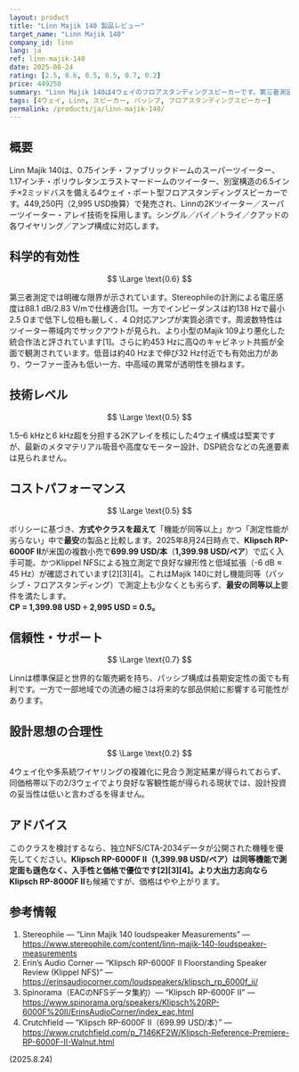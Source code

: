 ```yaml
---
layout: product
title: "Linn Majik 140 製品レビュー"
target_name: "Linn Majik 140"
company_id: linn
lang: ja
ref: linn-majik-140
date: 2025-08-24
rating: [2.5, 0.6, 0.5, 0.5, 0.7, 0.2]
price: 449250
summary: "Linn Majik 140は4ウェイのフロアスタンディングスピーカーです。第三者測定で応答・インピーダンスに課題が確認され、同等以上の測定性能を持つより安価なフロアスタンディング機が流通しているため、コストパフォーマンスは低評価です。"
tags: [4ウェイ, Linn, スピーカー, パッシブ, フロアスタンディングスピーカー]
permalink: /products/ja/linn-majik-140/
---
```

## 概要

Linn Majik 140は、0.75インチ・ファブリックドームのスーパーツイーター、1.17インチ・ポリウレタンエラストマードームのツイーター、別室構造の6.5インチ×2ミッドバスを備える4ウェイ・ポート型フロアスタンディングスピーカーです。449,250円（2,995 USD換算）で発売され、Linnの2Kツイーター／スーパーツイーター・アレイ技術を採用します。シングル／バイ／トライ／クアッドの各ワイヤリング／アンプ構成に対応します。

## 科学的有効性

$$ \Large \text{0.6} $$

第三者測定では明確な限界が示されています。Stereophileの計測による電圧感度は88.1 dB/2.83 V/mで仕様適合[1]。一方でインピーダンスは約138 Hzで最小2.5 Ωまで低下し位相も厳しく、4 Ω対応アンプが実質必須です。周波数特性はツイーター帯域内でサックアウトが見られ、より小型のMajik 109より悪化した統合作法と評されています[1]。さらに約453 Hzに高Qのキャビネット共振が全面で観測されています。低音は約40 Hzまで伸び32 Hz付近でも有効出力があり、ウーファー歪みも低い一方、中高域の異常が透明性を損ねます。

## 技術レベル

$$ \Large \text{0.5} $$

1.5–6 kHzと6 kHz超を分担する2Kアレイを核にした4ウェイ構成は堅実ですが、最新のメタマテリアル吸音や高度なモーター設計、DSP統合などの先進要素は見られません。

## コストパフォーマンス

$$ \Large \text{0.5} $$

ポリシーに基づき、**方式やクラスを超えて**「機能が同等以上」かつ「測定性能が劣らない」中で**最安**の製品と比較します。2025年8月24日時点で、**Klipsch RP-6000F II**が米国の複数小売で**699.99 USD/本**（**1,399.98 USD/ペア**）で広く入手可能、かつKlippel NFSによる独立測定で良好な線形性と低域拡張（-6 dB ≈ 45 Hz）が確認されています[2][3][4]。これはMajik 140に対し機能同等（パッシブ・フロアスタンディング）で測定上も少なくとも劣らず、**最安の同等以上**要件を満たします。  
**CP = 1,399.98 USD ÷ 2,995 USD = 0.5。**

## 信頼性・サポート

$$ \Large \text{0.7} $$

Linnは標準保証と世界的な販売網を持ち、パッシブ構成は長期安定性の面でも有利です。一方で一部地域での流通の細さは将来的な部品供給に影響する可能性があります。

## 設計思想の合理性

$$ \Large \text{0.2} $$

4ウェイ化や多系統ワイヤリングの複雑化に見合う測定結果が得られておらず、同価格帯以下の2/3ウェイでより良好な客観性能が得られる現状では、設計投資の妥当性は低いと言わざるを得ません。

## アドバイス

このクラスを検討するなら、独立NFS/CTA-2034データが公開された機種を優先してください。**Klipsch RP-6000F II（1,399.98 USD/ペア）**は同等機能で測定面も遜色なく、入手性と価格で優位です[2][3][4]。より大出力志向なら**Klipsch RP-8000F II**も候補ですが、価格はやや上がります。

## 参考情報

1. Stereophile — “Linn Majik 140 loudspeaker Measurements” — https://www.stereophile.com/content/linn-majik-140-loudspeaker-measurements  
2. Erin’s Audio Corner — “Klipsch RP-6000F II Floorstanding Speaker Review (Klippel NFS)” — https://erinsaudiocorner.com/loudspeakers/klipsch_rp_6000f_ii/  
3. Spinorama（EACのNFSデータ集約）— “Klipsch RP-6000F II” — https://www.spinorama.org/speakers/Klipsch%20RP-6000F%20II/ErinsAudioCorner/index_eac.html  
4. Crutchfield — “Klipsch RP-6000F II（699.99 USD/本）” — https://www.crutchfield.com/p_7146KF2W/Klipsch-Reference-Premiere-RP-6000F-II-Walnut.html

(2025.8.24)

